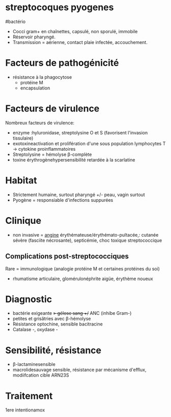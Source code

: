 # streptocoques pyogenes
#bactério 


- Cocci gram+ en chaînettes, capsulé, non sporulé, immobile 
- Réservoir pharyngé. 
- Transmission = aérienne, contact plaie infectée, accouchement. 


# Facteurs de pathogénicité


- résistance à la phagocytose 
    - protéine M 
    - encapsulation 


# Facteurs de virulence


Nombreux facteurs de virulence: 

- enzyme :hyluronidase, streptolysine O et S (favorisent l'invasion tissulaire) 
- exotoxineactivation et prolifération d'une sous population lymphocytes T -> cytokine proinflammatoires 
- Streptolysine = hémolyse β-complète 
- toxine érythrogènehypersensibilité retardée à la scarlatine 


# Habitat


- Strictement humaine, surtout pharyngé +/- peau, vagin surtout 
- Pyogène = responsiable d'infections suppurées 


# Clinique


- non invasive = [angine](#anginesnorgmd) érythémateuse/érythémato-pultacée,: cutanée sévère (fasciite nécrosante), septicémie, choc toxique streptococcique 


## Complications post-streptococciques


Rare = immunologique (analogie protéine M et certaines protéines du soi) 

- rhumatisme articulaire, glomérulonéphrite aigüe, érythème noueux 


# Diagnostic


- bactérie exigeante ~~> gélose sang +/~~ ANC (inhibe Gram-) 
- petites et grisâtries avec β-hémolyse 
- Résistance optochine, sensible bacitracine 
- Catalase -, oxydase - 


# Sensibilité, résistance


- β-lactaminesensible 
- macrolidesauvage sensible, résistance par mécanisme d'efflux,
  modiifcation cible ARN23S 


# Traitement


1ere intentionamox 

